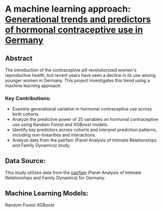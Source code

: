 #  A machine learning approach: [Generational trends and predictors of hormonal contraceptive use in Germany](https://projectcontraception.github.io/sp1.html)

## Abstract
The introduction of the contraceptive pill revolutionized women's reproductive health, but recent years have seen a decline in its use among younger women in Germany. This project investigates this trend using a machine learning approach.

### Key Contributions:
- Examine generational variation in hormonal contraceptive use across birth cohorts.
- Analyze the predictive power of 25 variables on hormonal contraceptive use using Random Forest and XGBoost models.
- Identify key predictors across cohorts and interpret prediction patterns, including non-linearities and interactions.
- Analyze data from the pairfam (Panel Analysis of Intimate Relationships and Family Dynamics) study.

## Data Source:
This study utilizes data from the [pairfam](https://www.pairfam.de/en/data/) (Panel Analysis of Intimate Relationships and Family Dynamics) for Germany.

## Machine Learning Models:
Random Forest
XGBoost
